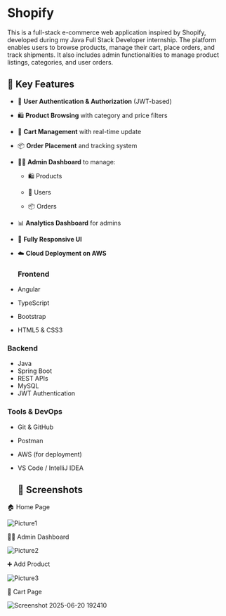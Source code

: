 # Shopify
This is a full-stack e-commerce web application inspired by Shopify, developed during my Java Full Stack Developer internship. The platform enables users to browse products, manage their cart, place orders, and track shipments. It also includes admin functionalities to manage product listings, categories, and user orders.

## 🚀 Key Features

- 🔐 **User Authentication & Authorization** (JWT-based)
  
- 🛍️ **Product Browsing** with category and price filters
  
- 🛒 **Cart Management** with real-time update
  
- 📦 **Order Placement** and tracking system
  
- 👨‍💼 **Admin Dashboard** to manage:
  
  - 🛍️ Products
    
  - 👥 Users
     
  - 📦 Orders
      
- 📊 **Analytics Dashboard** for admins
  
- 📱 **Fully Responsive UI**
  
- ☁️ **Cloud Deployment on AWS**


  ### Frontend
- Angular
- TypeScript
- Bootstrap
- HTML5 & CSS3

### Backend
- Java
- Spring Boot
- REST APIs
- MySQL
- JWT Authentication

### Tools & DevOps
- Git & GitHub
- Postman
- AWS (for deployment)
- VS Code / IntelliJ IDEA

  ## 📸 Screenshots

 🏠 Home Page 

 ![Picture1](https://github.com/user-attachments/assets/e1abe576-18d4-417b-a4ae-d732185c2be2)

 👨‍💼 Admin Dashboard

 ![Picture2](https://github.com/user-attachments/assets/5f269324-48b3-4490-bfd4-114de7aafd0c)

 ➕ Add Product

 ![Picture3](https://github.com/user-attachments/assets/0ee03250-b58c-42df-ae8c-36d61c2faad7)

 🛒 Cart Page

 ![Screenshot 2025-06-20 192410](https://github.com/user-attachments/assets/0f63c429-5f34-480a-a117-5db5b2c7d228)




